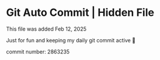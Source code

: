 # Git Auto Commit | Hidden File

This file was added Feb 12, 2025

Just for fun and keeping my daily git commit active 🤪

commit number: 2863235
